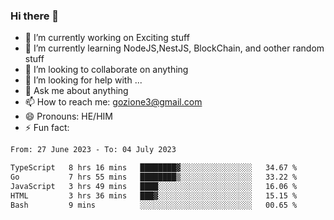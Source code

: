### Hi there 👋

<!--
**charlieScript/charlieScript** is a ✨ _special_ ✨ repository because its `README.md` (this file) appears on your GitHub profile.

Here are some ideas to get you started: -->

- 🔭 I’m currently working on Exciting stuff
- 🌱 I’m currently learning NodeJS,NestJS, BlockChain, and oother random stuff
- 👯 I’m looking to collaborate on anything
- 🤔 I’m looking for help with ...
- 💬 Ask me about anything
- 📫 How to reach me: gozione3@gmail.com
- 😄 Pronouns: HE/HIM
- ⚡ Fun fact: 
<!--START_SECTION:waka-->

```txt
From: 27 June 2023 - To: 04 July 2023

TypeScript   8 hrs 16 mins   ████████▓░░░░░░░░░░░░░░░░   34.67 %
Go           7 hrs 55 mins   ████████▒░░░░░░░░░░░░░░░░   33.22 %
JavaScript   3 hrs 49 mins   ████░░░░░░░░░░░░░░░░░░░░░   16.06 %
HTML         3 hrs 36 mins   ███▓░░░░░░░░░░░░░░░░░░░░░   15.15 %
Bash         9 mins          ░░░░░░░░░░░░░░░░░░░░░░░░░   00.65 %
```

<!--END_SECTION:waka-->
